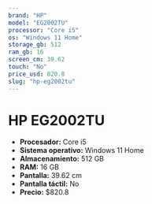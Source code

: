 ```yaml
---
brand: "HP"
model: "EG2002TU"
processor: "Core i5"
os: "Windows 11 Home"
storage_gb: 512
ram_gb: 16
screen_cm: 39.62
touch: "No"
price_usd: 820.8
slug: "hp-eg2002tu"
---
```


# HP EG2002TU

- **Procesador:** Core i5
- **Sistema operativo:** Windows 11 Home
- **Almacenamiento:** 512 GB
- **RAM:** 16 GB
- **Pantalla:** 39.62 cm
- **Pantalla táctil:** No
- **Precio:** $820.8
